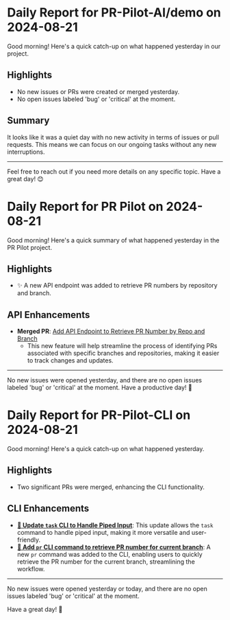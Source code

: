 # Daily Report for PR-Pilot-AI/demo on 2024-08-21

Good morning! Here's a quick catch-up on what happened yesterday in our project.

## Highlights
- No new issues or PRs were created or merged yesterday.
- No open issues labeled 'bug' or 'critical' at the moment.

## Summary
It looks like it was a quiet day with no new activity in terms of issues or pull requests. This means we can focus on our ongoing tasks without any new interruptions.

---

Feel free to reach out if you need more details on any specific topic. Have a great day! 😊


# Daily Report for PR Pilot on 2024-08-21

Good morning! Here's a quick summary of what happened yesterday in the PR Pilot project.

## Highlights
- ✨ A new API endpoint was added to retrieve PR numbers by repository and branch.

## API Enhancements
- **Merged PR**: [Add API Endpoint to Retrieve PR Number by Repo and Branch](https://github.com/PR-Pilot-AI/pr-pilot/pull/214)
  - This new feature will help streamline the process of identifying PRs associated with specific branches and repositories, making it easier to track changes and updates.

---

No new issues were opened yesterday, and there are no open issues labeled 'bug' or 'critical' at the moment. Have a productive day! 🚀


# Daily Report for PR-Pilot-CLI on 2024-08-21

Good morning! Here's a quick catch-up on what happened yesterday.

## Highlights
- Two significant PRs were merged, enhancing the CLI functionality.

## CLI Enhancements
- **[🔧 Update `task` CLI to Handle Piped Input](https://github.com/PR-Pilot-AI/pr-pilot-cli/pull/107)**: This update allows the `task` command to handle piped input, making it more versatile and user-friendly.
- **[🚀 Add `pr` CLI command to retrieve PR number for current branch](https://github.com/PR-Pilot-AI/pr-pilot-cli/pull/108)**: A new `pr` command was added to the CLI, enabling users to quickly retrieve the PR number for the current branch, streamlining the workflow.

---

No new issues were opened yesterday or today, and there are no open issues labeled 'bug' or 'critical' at the moment. 

Have a great day! 🚀



